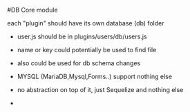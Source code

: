 #DB Core module

each "plugin" should have its own database (db) folder
 - user.js should be in plugins/users/db/users.js
 - name or key could potentially be used to find file
 - also could be used for db schema changes
 
- MYSQL (MariaDB,Mysql,Forms..) support nothing else
 - no abstraction on top of it, just Sequelize and nothing else
 
- 